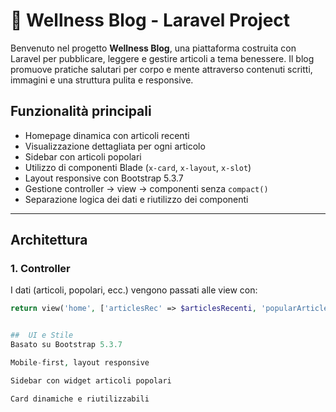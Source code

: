 # 🌿 Wellness Blog - Laravel Project

Benvenuto nel progetto **Wellness Blog**, una piattaforma costruita con Laravel per pubblicare, leggere e gestire articoli a tema benessere. Il blog promuove pratiche salutari per corpo e mente attraverso contenuti scritti, immagini e una struttura pulita e responsive.

##  Funzionalità principali
-  Homepage dinamica con articoli recenti
-  Visualizzazione dettagliata per ogni articolo
-  Sidebar con articoli popolari
-  Utilizzo di componenti Blade (`x-card`, `x-layout`, `x-slot`)
-  Layout responsive con Bootstrap 5.3.7
-  Gestione controller → view → componenti senza `compact()`
-  Separazione logica dei dati e riutilizzo dei componenti

---

##  Architettura

### 1. **Controller**
I dati (articoli, popolari, ecc.) vengono passati alle view con:
```php
return view('home', ['articlesRec' => $articlesRecenti, 'popularArticles' => $popolari]);


##  UI e Stile
Basato su Bootstrap 5.3.7

Mobile-first, layout responsive

Sidebar con widget articoli popolari

Card dinamiche e riutilizzabili
